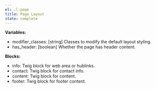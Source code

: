 ```yaml
---
el: .l-page
title: Page Layout
state: complete
---
```


__Variables:__
* modifier_classes: [string] Classes to modify the default layout styling.
* has_header: [boolean] Whether the page has header content.

__Blocks:__
* info: Twig block for web area or hublinks.
* contact: Twig block for contact info.
* content: Twig block for content.
* footer: Twig block for footer content.
